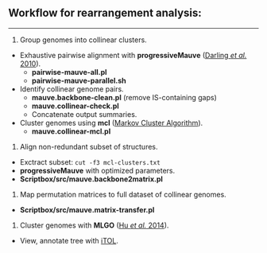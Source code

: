 ## Workflow for rearrangement analysis:
---
1. Group genomes into collinear clusters.
 + Exhaustive pairwise alignment with __progressiveMauve__ ([Darling *et al.* 2010](http://www.ncbi.nlm.nih.gov/pubmed/20593022)).
    + __pairwise-mauve-all.pl__
    + __pairwise-mauve-parallel.sh__
 + Identify collinear genome pairs.
    + __mauve.backbone-clean.pl__ (remove IS-containing gaps)
    + __mauve.collinear-check.pl__
    + Concatenate output summaries.
 + Cluster genomes using __mcl__ ([Markov Cluster Algorithm](http://http://micans.org/mcl/)).
	+ __mauve.collinear-mcl.pl__
1. Align non-redundant subset of structures.
 + Exctract subset:  `cut -f3 mcl-clusters.txt`
 + __progressiveMauve__ with optimized parameters.
 + __Scriptbox/src/mauve.backbone2matrix.pl__
1. Map permutation matrices to full dataset of collinear genomes.
 + __Scriptbox/src/mauve.matrix-transfer.pl__
1. Cluster genomes with __MLGO__ ([Hu *et al.* 2014](https://www.ncbi.nlm.nih.gov/pubmed/25376663)).
 + View, annotate tree with [iTOL](http://itol.embl.de/).
